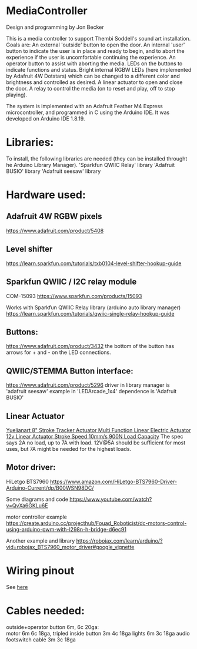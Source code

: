 # MediaController

Design and programming by Jon Becker

This is a media controller to support Thembi Soddell's sound art installation.
Goals are:
An external 'outside' button to open the door.
An internal 'user' button to indicate the user is in place and ready to begin, and to abort the experience if the user is uncomfortable continuing the experience.
An operator button to assist with aborting the media.
LEDs on the buttons to indicate functions and status.
Bright internal RGBW LEDs (here implemented by Adafruit 4W Dotstars) which can be changed to a different color and brightness and controlled as desired.
A linear actuator to open and close the door.
A relay to control the media (on to reset and play, off to stop playing).

The system is implemented with an Adafruit Feather M4 Express microcontroller, and programmed in C using the Arduino IDE.
It was developed on Arduino IDE 1.8.19.
# Libraries:
To install, the following libraries are needed (they can be installed throught he Arduino Library Manager).
'Sparkfun QWIIC Relay' library
'Adafruit BUSIO' library
'Adafruit seesaw' library

# Hardware used:

## Adafruit 4W RGBW pixels
https://www.adafruit.com/product/5408

## Level shifter
https://learn.sparkfun.com/tutorials/txb0104-level-shifter-hookup-guide

## Sparkfun QWIIC / I2C relay module
COM-15093
https://www.sparkfun.com/products/15093

Works with Sparkfun QWIIC Relay library  (arduino auto library manager)
https://learn.sparkfun.com/tutorials/qwiic-single-relay-hookup-guide

## Buttons:
https://www.adafruit.com/product/3432
the bottom of the button has arrows for + and - on the LED connections.

## QWIIC/STEMMA Button interface:
https://www.adafruit.com/product/5296
driver in library manager is 'adafruit seesaw'
example in 'LEDArcade_1x4'
dependence is 'Adafruit BUSIO'

## Linear Actuator
[Yuelianart 8" Stroke Tracker Actuator Multi Function Linear Electric Actuator 12v Linear Actuator Stroke Speed 10mm/s 900N Load Capacity](https://www.amazon.com/gp/product/B09PYLGBRK/)
The spec says 2A no load, up to 7A with load. 12V@5A should be sufficient for most uses, but 7A might be needed for the highest loads.

## Motor driver:
HiLetgo BTS7960
https://www.amazon.com/HiLetgo-BTS7960-Driver-Arduino-Current/dp/B00WSN98DC/

Some diagrams and code 
https://www.youtube.com/watch?v=QvXa6GKLu6E

motor controller example
https://create.arduino.cc/projecthub/Fouad_Roboticist/dc-motors-control-using-arduino-pwm-with-l298n-h-bridge-d6ec91

Another example and library
https://robojax.com/learn/arduino/?vid=robojax_BTS7960_motor_driver#google_vignette

# Wiring pinout
See [here](https://docs.google.com/spreadsheets/d/1ZAK95VV2u1BcN2Gdv8SZK7Fb-S8OxHLf3jOhQMFysT0/edit?usp=sharing)

# Cables needed:
 outside+operator button 6m,     6c 20ga:    
 motor 6m                 6c 18ga, tripled
 inside button  3m    4c 18ga
 lights 6m                  3c 18ga
 audio footswitch cable 3m    3c 18ga
